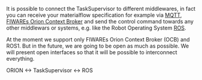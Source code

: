 It is possible to connect the TaskSupervisor to different middlewares, in fact you can receive your materialflow specification for example via [MQTT](https://mqtt.org/), [FIWAREs Orion Context Broker](https://github.com/telefonicaid/fiware-orion) and send the control command towards any other middlewars or systems, e.g. like the Robot Operating System [ROS](https://www.ros.org/).

At the moment we support only FIWAREs Orion Context Broker (OCB) and ROS1. But in the future, we are going to be open as much as possible. We will present open interfaces so that it will be possible to interconnect everything. 


ORION <-> TaskSupervisor <-> ROS
